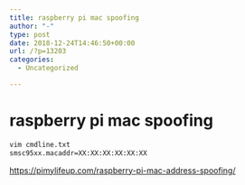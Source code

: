 ```yaml
---
title: raspberry pi mac spoofing
author: "-"
type: post
date: 2018-12-24T14:46:50+00:00
url: /?p=13203
categories:
  - Uncategorized

---
```

# raspberry pi mac spoofing
```bash
vim cmdline.txt
smsc95xx.macaddr=XX:XX:XX:XX:XX:XX
```

https://pimylifeup.com/raspberry-pi-mac-address-spoofing/